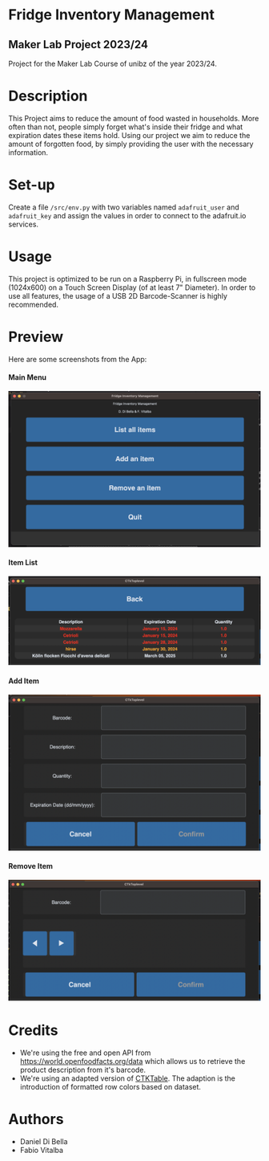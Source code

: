 # Fridge Inventory Management
## Maker Lab Project 2023/24
Project for the Maker Lab Course of unibz of the year 2023/24.

# Description
This Project aims to reduce the amount of food wasted in households. More often than not, people simply forget what's inside their fridge and what expiration dates these items hold. Using our project we aim to reduce the amount of forgotten food, by simply providing the user with the necessary information.

# Set-up
Create a file `/src/env.py` with two variables named `adafruit_user` and `adafruit_key` and assign the values in order to connect to the adafruit.io services.

# Usage
This project is optimized to be run on a Raspberry Pi, in fullscreen mode (1024x600) on a Touch Screen Display (of at least 7" Diameter). In order to use all features, the usage of a USB 2D Barcode-Scanner is highly recommended.

# Preview
Here are some screenshots from the App:
#### Main Menu
![Main Menu Screenshot](media/main-menu.png)
#### Item List
![Item List Screenshot](media/item-list.png)
#### Add Item
![Add Item Form Screenshot](media/add-item.png)
#### Remove Item
![Remove Item Form Screenshot](media/remove-item.png)

# Credits
* We're using the free and open API from https://world.openfoodfacts.org/data which allows us to retrieve the product description from it's barcode.
* We're using an adapted version of [CTKTable](https://github.com/Akascape/CTkTable/tree/main). The adaption is the introduction of formatted row colors based on dataset.

# Authors
* Daniel Di Bella
* Fabio Vitalba
